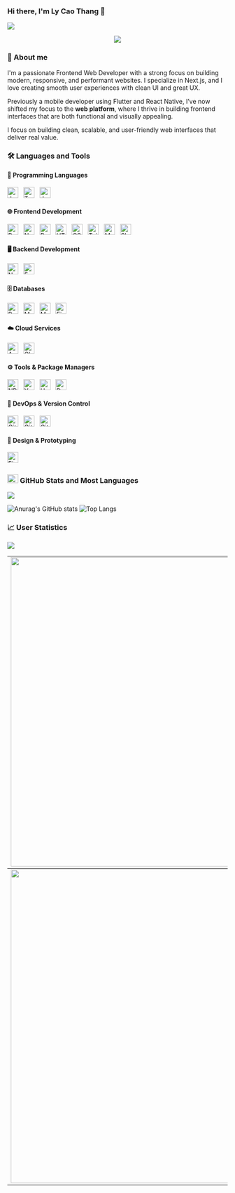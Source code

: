 ### Hi there, I'm Ly Cao Thang 👋

<img src="https://user-images.githubusercontent.com/73097560/115834477-dbab4500-a447-11eb-908a-139a6edaec5c.gif">

<p align="center"><img src="https://readme-typing-svg.herokuapp.com?lines=I'm+a+Frontend+Web+Developer;Next.js+is+my+favorite+framework;Clean+UI+%7C+Great+UX+is+my+goal!"></p>

### 🚀 About me

I'm a passionate Frontend Web Developer with a strong focus on building modern, responsive, and performant websites.
I specialize in Next.js, and I love creating smooth user experiences with clean UI and great UX.

Previously a mobile developer using Flutter and React Native, I’ve now shifted my focus to the **web platform**, where I thrive in building frontend interfaces that are both functional and visually appealing.

I focus on building clean, scalable, and user-friendly web interfaces that deliver real value.

### 🛠 Languages and Tools

#### 🧠 Programming Languages
<span><img src="https://img.shields.io/badge/JavaScript-282C34?logo=javascript&logoColor=F7DF1E" title="JavaScript" height="25"/></span> &nbsp;
<span><img src="https://img.shields.io/badge/TypeScript-282C34?logo=typescript&logoColor=3178C6" title="TypeScript" height="25"/></span> &nbsp;
<span><img src="https://img.shields.io/badge/Java-282C34?logo=java&logoColor=red" title="Java" height="25"/></span> &nbsp;

#### 🌐 Frontend Development
<span><img src="https://img.shields.io/badge/React-282C34?logo=react&logoColor=61DAFB" title="React" height="25"/></span> &nbsp;
<span><img src="https://img.shields.io/badge/Next.js-282C34?logo=next.js&logoColor=white" title="Next.js" height="25"/></span> &nbsp;
<span><img src="https://img.shields.io/badge/React_Native-282C34?logo=react&logoColor=61DAFB" title="React Native" height="25"/></span> &nbsp;
<span><img src="https://img.shields.io/badge/HTML5-282C34?logo=html5&logoColor=E34F26" title="HTML5" height="25"/></span> &nbsp;
<span><img src="https://img.shields.io/badge/CSS3-282C34?logo=css3&logoColor=1572B6" title="CSS3" height="25"/></span> &nbsp;
<span><img src="https://img.shields.io/badge/Tailwind_CSS-282C34?logo=tailwind-css&logoColor=06B6D4" title="Tailwind CSS" height="25"/></span> &nbsp;
<span><img src="https://img.shields.io/badge/Material_UI-282C34?logo=mui&logoColor=007FFF" title="Material UI" height="25"/></span> &nbsp;
<span><img src="https://img.shields.io/badge/Shadcn_UI-282C34?logo=radixui&logoColor=white" title="Shadcn UI" height="25"/></span> &nbsp;

#### 🖥 Backend Development
<span><img src="https://img.shields.io/badge/Node.js-282C34?logo=node.js&logoColor=00F200" title="Node.js" height="25"/></span> &nbsp;
<span><img src="https://img.shields.io/badge/Express-282C34?logo=express&logoColor=FFFFFF" title="Express.js" height="25"/></span> &nbsp;

#### 🗄 Databases
<span><img src="https://img.shields.io/badge/PostgreSQL-282C34?logo=postgresql&logoColor=4169E1" title="PostgreSQL" height="25"/></span> &nbsp;
<span><img src="https://img.shields.io/badge/MySQL-282C34?logo=mysql&logoColor=4479A1" title="MySQL" height="25"/></span> &nbsp;
<span><img src="https://img.shields.io/badge/MongoDB-282C34?logo=mongodb&logoColor=47A248" title="MongoDB" height="25"/></span> &nbsp;
<span><img src="https://img.shields.io/badge/Firebase-282C34?logo=firebase&logoColor=FFCA28" title="Firebase" height="25"/></span> &nbsp;

#### ☁️ Cloud Services
<span><img src="https://img.shields.io/badge/AWS-282C34?logo=amazon-aws&logoColor=FF9900" title="AWS" height="25"/></span> &nbsp;
<span><img src="https://img.shields.io/badge/Cloudflare-282C34?logo=cloudflare&logoColor=F38020" title="Cloudflare" height="25"/></span> &nbsp;

#### ⚙️ Tools & Package Managers
<span><img src="https://img.shields.io/badge/NPM-282C34?logo=npm&logoColor=CB3837" title="NPM" height="25"/></span> &nbsp;
<span><img src="https://img.shields.io/badge/Yarn-282C34?logo=yarn&logoColor=2C8EBB" title="Yarn" height="25"/></span> &nbsp;
<span><img src="https://img.shields.io/badge/Homebrew-282C34?logo=homebrew&logoColor=FBB040" title="Homebrew" height="25"/></span> &nbsp;
<span><img src="https://img.shields.io/badge/Docker-282C34?logo=docker&logoColor=2496ED" title="Docker" height="25"/></span> &nbsp;

#### 🔧 DevOps & Version Control
<span><img src="https://img.shields.io/badge/Git-282C34?logo=git&logoColor=F05032" title="Git" height="25"/></span> &nbsp;
<span><img src="https://img.shields.io/badge/GitHub-282C34?logo=github&logoColor=white" title="GitHub" height="25"/></span> &nbsp;
<span><img src="https://img.shields.io/badge/GitLab-282C34?logo=gitlab&logoColor=FC6D26" title="GitLab" height="25"/></span> &nbsp;

#### 🎨 Design & Prototyping
<span><img src="https://img.shields.io/badge/Figma-282C34?logo=figma&logoColor=F24E1E" title="Figma" height="25"/></span> &nbsp;
</br>

### <img src="https://media.giphy.com/media/cj87CxfRtrUifF3Ryk/giphy.gif" width="25px" height="20px"> GitHub Stats and Most Languages
<img src="https://user-images.githubusercontent.com/73097560/115834477-dbab4500-a447-11eb-908a-139a6edaec5c.gif">

![Anurag's GitHub stats](https://github-readme-stats.vercel.app/api?username=CaoThang7&theme=radical&show_icons=true)
![Top Langs](https://github-readme-stats.vercel.app/api/top-langs/?username=CaoThang7&layout=compact&theme=radical)

### 📈 User Statistics
<img src="https://user-images.githubusercontent.com/73097560/115834477-dbab4500-a447-11eb-908a-139a6edaec5c.gif">

<table>
  <tbody>
    <tr>
      <td>
        <a href="https://github-readme-streak-stats.herokuapp.com/?user=CaoThang7">
          <img width="705" src="https://github-readme-streak-stats.herokuapp.com/?user=CaoThang7&bg_color=30,e96443,904e95&title_color=fff&text_color=fff&theme=radical&hide_border=true">
        </a>
      </td>
    </tr>
  </tbody>
  <tbody>
    <tr>
      <td>
        <a href="https://github-profile-summary-cards.vercel.app/api/cards/profile-details?username=CaoThang7">
          <img width="715" src="https://github-profile-summary-cards.vercel.app/api/cards/profile-details?username=CaoThang7&theme=dracula"/>
        </a>
      </td>
    </tr>
  </tbody>
</table>
